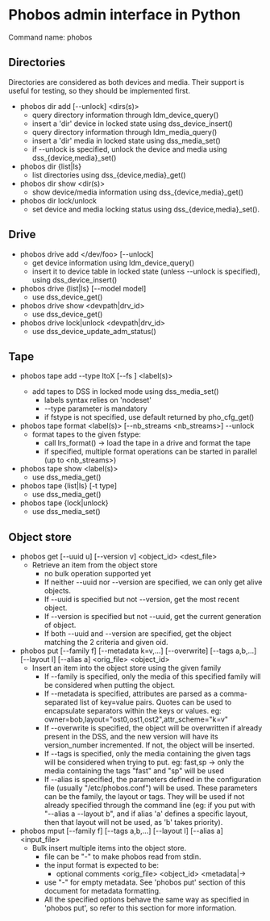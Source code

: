 # Phobos admin interface in Python

Command name: phobos

## Directories
Directories are considered as both devices and media.
Their support is useful for testing, so they should be implemented first.

* phobos dir add [--unlock] <dirs(s)>
  * query directory information through ldm_device_query()
  * insert a 'dir' device in locked state using dss_device_insert()
  * query directory information through ldm_media_query()
  * insert a 'dir' media in locked state using dss_media_set()
  * if --unlock is specified, unlock the device and media
    using dss_{device,media}_set()
* phobos dir {list|ls}
  * list directories using dss_{device,media}_get()
* phobos dir show <dir(s)>
  * show device/media information using dss_{device,media}_get()
* phobos dir lock/unlock
  * set device and media locking status using dss_{device,media}_set().

## Drive
* phobos drive add </dev/foo> [--unlock]
  * get device information using ldm_device_query()
  * insert it to device table in locked state (unless --unlock is specified),
    using dss_device_insert()
* phobos drive {list|ls} [--model model]
  * use dss_device_get()
* phobos drive show <devpath|drv_id>
  * use dss_device_get()
* phobos drive lock|unlock <devpath|drv_id>
  * use dss_device_update_adm_status()

## Tape
* phobos tape add --type ltoX [--fs <fstype>] <label(s)>
  * add tapes to DSS in locked mode using dss_media_set()
    * labels syntax relies on 'nodeset'
    * --type parameter is mandatory
    * if fstype is not specified, use default returned by pho_cfg_get()
* phobos tape format <label(s)> [--nb_streams <nb_streams>] --unlock
  * format tapes to the given fstype:
    * call lrs_format() -> load the tape in a drive and format the tape
    * if specified, multiple format operations can be started in parallel
      (up to <nb_streams>)
* phobos tape show <label(s)>
  * use dss_media_get()
* phobos tape {list|ls} [-t type]
  * use dss_media_get()
* phobos tape {lock|unlock}
  * use dss_media_set()

## Object store
* phobos get [--uuid u] [--version v] <object_id> <dest_file>
  * Retrieve an item from the object store
    * no bulk operation supported yet
    * If neither --uuid nor --version are specified, we can only get alive
      objects.
    * If --uuid is specified but not --version, get the most recent object.
    * If --version is specified but not --uuid, get the current generation of
      object.
    * If both --uuid and --version are specified, get the object matching the
      2 criteria and given oid.
* phobos put [--family f] [--metadata k=v,...] [--overwrite] [--tags a,b,...]
             [--layout l] [--alias a] <orig_file> <object_id>
  * Insert an item into the object store using the given family
    * If --family is specified, only the media of this specified family
      will be considered when putting the object.
    * If --metadata is specified, attributes are parsed as a comma-separated
      list of key=value pairs. Quotes can be used to encapsulate separators
      within the keys or values.
      eg: owner=bob,layout="ost0,ost1,ost2",attr_scheme="k=v"
    * If --overwrite is specified, the object will be overwritten if already
      present in the DSS, and the new version will have its version_number
      incremented. If not, the object will be inserted.
    * If --tags is specified, only the media containing the given tags will
      be considered when trying to put.
      eg: fast,sp -> only the media containing the tags "fast" and "sp" will be
      used
    * If --alias is specified, the parameters defined in the configuration file
      (usually "/etc/phobos.conf") will be used. These parameters can be
      the family, the layout or tags. They will be used if not already
      specified through the command line (eg: if you put with "--alias a
      --layout b", and if alias 'a' defines a specific layout, then that layout
      will not be used, as 'b' takes priority).
* phobos mput [--family f] [--tags a,b,...] [--layout l] [--alias a]
              <input_file>
  * Bulk insert multiple items into the object store.
    * file can be "-" to make phobos read from stdin.
    * the input format is expected to be:
      * optional comments
        <orig_file>   <object_id>  <metadata|->
    * use "-" for empty metadata. See 'phobos put' section of this document
      for metadata formatting.
    * All the specified options behave the same way as specified in
      'phobos put', so refer to this section for more information.
